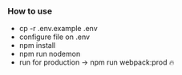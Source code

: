 ### How to use

- cp -r .env.example .env
- configure file on .env
- npm install
- npm run nodemon
- run for production -> npm run webpack:prod :fire:
